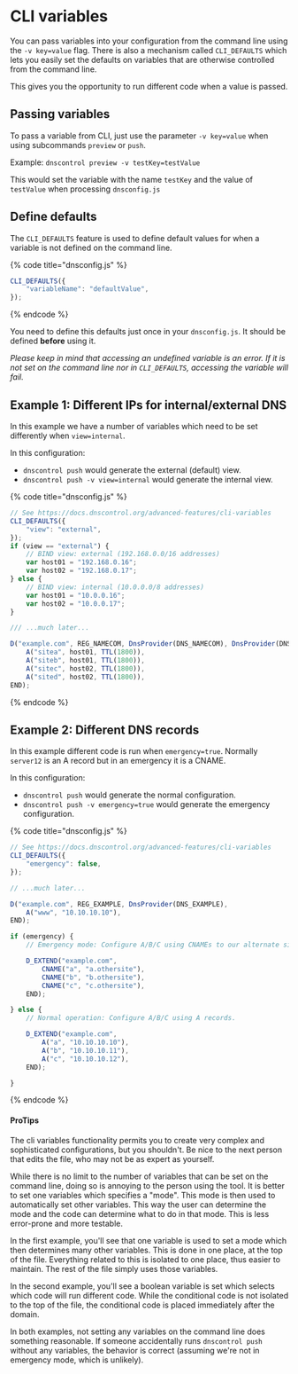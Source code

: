 # CLI variables

You can pass variables into your configuration from the command line using the `-v key=value` flag. There is also a mechanism called `CLI_DEFAULTS` which lets you easily set the defaults on variables that are otherwise controlled from the command line.

This gives you the opportunity to run different code when a value is passed.

## Passing variables

To pass a variable from CLI, just use the parameter `-v key=value` when using subcommands `preview` or `push`.

Example: `dnscontrol preview -v testKey=testValue`

This would set the variable with the name `testKey` and the value of `testValue` when processing `dnsconfig.js`

## Define defaults

The `CLI_DEFAULTS` feature is used to define default values for when a variable is not defined on the command line.

{% code title="dnsconfig.js" %}
```javascript
CLI_DEFAULTS({
    "variableName": "defaultValue",
});
```
{% endcode %}


You need to define this defaults just once in your `dnsconfig.js`. It should be defined **before** using it.

_Please keep in mind that accessing an undefined variable is an error. If it is not set on the command line nor in `CLI_DEFAULTS`, accessing the variable will fail._

## Example 1: Different IPs for internal/external DNS

In this example we have a number of variables which need to be set differently when `view=internal`.

In this configuration:

* `dnscontrol push` would generate the external (default) view.
* `dnscontrol push -v view=internal` would generate the internal view.

{% code title="dnsconfig.js" %}
```javascript
// See https://docs.dnscontrol.org/advanced-features/cli-variables
CLI_DEFAULTS({
    "view": "external",
});
if (view == "external") {
    // BIND view: external (192.168.0.0/16 addresses)
    var host01 = "192.168.0.16";
    var host02 = "192.168.0.17";
} else {
    // BIND view: internal (10.0.0.0/8 addresses)
    var host01 = "10.0.0.16";
    var host02 = "10.0.0.17";
}

/// ...much later...

D("example.com", REG_NAMECOM, DnsProvider(DNS_NAMECOM), DnsProvider(DNS_BIND),
    A("sitea", host01, TTL(1800)),
    A("siteb", host01, TTL(1800)),
    A("sitec", host02, TTL(1800)),
    A("sited", host02, TTL(1800)),
END);
```
{% endcode %}


## Example 2: Different DNS records

In this example different code is run when `emergency=true`.  Normally
`server12` is an A record but in an emergency it is a CNAME.

In this configuration:

* `dnscontrol push` would generate the normal configuration.
* `dnscontrol push -v emergency=true` would generate the emergency configuration.

{% code title="dnsconfig.js" %}
```javascript
// See https://docs.dnscontrol.org/advanced-features/cli-variables
CLI_DEFAULTS({
    "emergency": false,
});

// ...much later...

D("example.com", REG_EXAMPLE, DnsProvider(DNS_EXAMPLE),
    A("www", "10.10.10.10"),
END);

if (emergency) {
    // Emergency mode: Configure A/B/C using CNAMEs to our alternate site.

    D_EXTEND("example.com",
        CNAME("a", "a.othersite"),
        CNAME("b", "b.othersite"),
        CNAME("c", "c.othersite"),
    END);

} else {
    // Normal operation: Configure A/B/C using A records.

    D_EXTEND("example.com",
        A("a", "10.10.10.10"),
        A("b", "10.10.10.11"),
        A("c", "10.10.10.12"),
    END);

}
```
{% endcode %}


#### ProTips

The cli variables functionality permits you to create very complex and
sophisticated configurations, but you shouldn't. Be nice to the next person
that edits the file, who may not be as expert as yourself.

While there is no limit to the number of variables that can be set on the
command line, doing so is annoying to the person using the tool.  It is better
to set one variables which specifies a "mode".  This mode is then used to
automatically set other variables. This way the user can determine the mode and
the code can determine what to do in that mode. This is less error-prone and
more testable.

In the first example, you'll see that one variable is used to set a mode which
then determines many other variables.  This is done in one place, at the top of
the file. Everything related to this is isolated to one place, thus easier to
maintain. The rest of the file simply uses those variables.

In the second example, you'll see a boolean variable is set which selects which
code will run different code. While the conditional code is not isolated to the
top of the file, the conditional code is placed immediately after the domain.

In both examples, not setting any variables on the command line does something
reasonable. If someone accidentally runs `dnscontrol push` without any
variables, the behavior is correct (assuming we're not in emergency mode, which
is unlikely).

